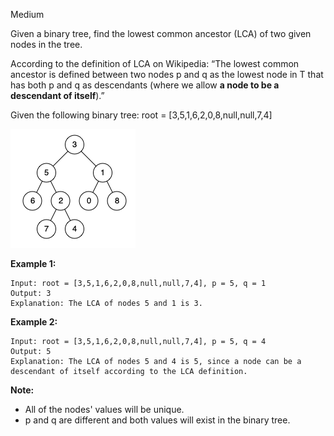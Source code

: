 Medium

Given a binary tree, find the lowest common ancestor (LCA) of two given nodes in the tree.

According to the definition of LCA on Wikipedia: “The lowest common ancestor is defined between two nodes p and q as the lowest node in T that has both p and q as descendants (where we allow **a node to be a descendant of itself**).”

Given the following binary tree:  root = [3,5,1,6,2,0,8,null,null,7,4]

![236_binarytree](https://github.com/wilwfy/LeetCode/blob/master/0236.%20Lowest%20Common%20Ancestor%20of%20a%20Binary%20Tree/236_binarytree.png)
 

**Example 1:**
```
Input: root = [3,5,1,6,2,0,8,null,null,7,4], p = 5, q = 1
Output: 3
Explanation: The LCA of nodes 5 and 1 is 3.
```
**Example 2:**
```
Input: root = [3,5,1,6,2,0,8,null,null,7,4], p = 5, q = 4
Output: 5
Explanation: The LCA of nodes 5 and 4 is 5, since a node can be a descendant of itself according to the LCA definition.
```

**Note:**

- All of the nodes' values will be unique.
- p and q are different and both values will exist in the binary tree.

